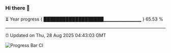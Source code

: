 ### Hi there 👋

⏳ Year progress { ███████████████████▁▁▁▁▁▁▁▁▁▁▁ } 65.53 %

---

⏰ Updated on Thu, 28 Aug 2025 04:43:03 GMT

![Progress Bar CI](https://github.com/IshwaranRudhara/GIT-ACTION/workflows/Progress%20Bar%20CI/badge.svg)
